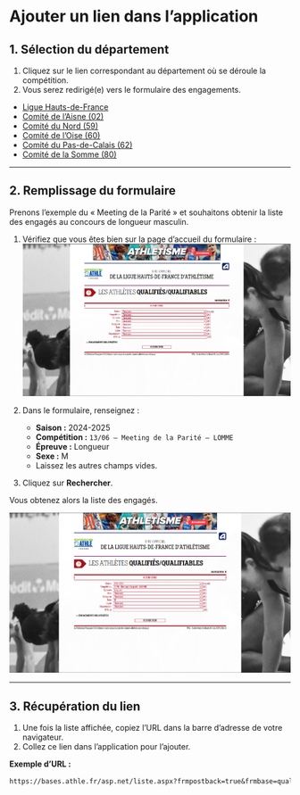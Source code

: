 # Ajouter un lien dans l’application

## 1. Sélection du département

1. Cliquez sur le lien correspondant au département où se déroule la compétition.  
2. Vous serez redirigé(e) vers le formulaire des engagements.

- [Ligue Hauts-de-France](https://bases.athle.fr/asp.net/accueil.aspx?frmbase=qualifies&frmmode=0&frmespace=37)  
- [Comité de l’Aisne (02)](https://bases.athle.fr/asp.net/accueil.aspx?frmbase=qualifies&frmmode=0&frmespace=1143)  
- [Comité du Nord (59)](https://bases.athle.fr/asp.net/accueil.aspx?frmbase=qualifies&frmmode=0&frmespace=73)  
- [Comité de l’Oise (60)](https://bases.athle.fr/asp.net/accueil.aspx?frmbase=qualifies&frmmode=0&frmespace=1485)  
- [Comité du Pas-de-Calais (62)](https://bases.athle.fr/asp.net/accueil.aspx?frmbase=qualifies&frmmode=0&frmespace=118)  
- [Comité de la Somme (80)](https://bases.athle.fr/asp.net/accueil.aspx?frmbase=qualifies&frmmode=0&frmespace=1170)  

---

## 2. Remplissage du formulaire

Prenons l’exemple du « Meeting de la Parité » et souhaitons obtenir la liste des engagés au concours de longueur masculin.

1. Vérifiez que vous êtes bien sur la page d’accueil du formulaire :  
   ![Page d’accueil – Ligue Hauts-de-France](./photos/accueil.png)

2. Dans le formulaire, renseignez :
   - **Saison :** 2024-2025  
   - **Compétition :** `13/06 – Meeting de la Parité – LOMME`  
   - **Épreuve :** Longueur  
   - **Sexe :** M  
   - Laissez les autres champs vides.

3. Cliquez sur **Rechercher**.  

Vous obtenez alors la liste des engagés.

![Formulaire rempli](./photos/formulaire.png)

---

## 3. Récupération du lien

1. Une fois la liste affichée, copiez l’URL dans la barre d’adresse de votre navigateur.  
2. Collez ce lien dans l’application pour l’ajouter.

**Exemple d’URL :**
```txt
https://bases.athle.fr/asp.net/liste.aspx?frmpostback=true&frmbase=qualifies&frmmode=1&frmespace=37&frmsaison=31&frmcompetition=42441&frmepreuve=Longueur&frmetat=&frmcategorie=&frmsexe=M&frmligue=&frmdepartement=&frmclub=
```
